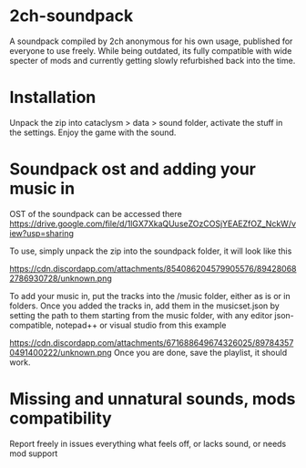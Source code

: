 # 2ch-soundpack
A soundpack compiled by 2ch anonymous for his own usage, published for everyone to use freely. While being outdated, its fully compatible with wide specter of mods and currently getting slowly refurbished back into the time.

# Installation
Unpack the zip into cataclysm > data > sound folder, activate the stuff in the settings. Enjoy the game with the sound.

# Soundpack ost and adding your music in
OST of the soundpack can be accessed there
https://drive.google.com/file/d/1lGX7XkaQUuseZOzCOSjYEAEZfOZ_NckW/view?usp=sharing

To use, simply unpack the zip into the soundpack folder, it will look like this

https://cdn.discordapp.com/attachments/854086204579905576/894280682786930728/unknown.png

To add your music in, put the tracks into the /music folder, either as is or in folders. Once you added the tracks in, add them in the musicset.json by setting the path to them starting from the music folder, with any editor json-compatible, notepad++ or visual studio from this example

https://cdn.discordapp.com/attachments/671688649674326025/897843570491400222/unknown.png
Once you are done, save the playlist, it should work.

# Missing and unnatural sounds, mods compatibility
Report freely in issues everything what feels off, or lacks sound, or needs mod support
